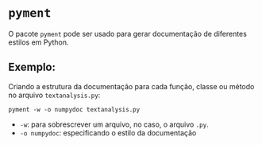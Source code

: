 # `pyment`

O pacote `pyment` pode ser usado para gerar documentação de diferentes estilos em Python.

## Exemplo:
Criando a estrutura da documentação para cada função, classe ou método no arquivo `textanalysis.py`:
```
pyment -w -o numpydoc textanalysis.py
```

- `-w`: para sobrescrever um arquivo, no caso, o arquivo `.py`.
- `-o numpydoc`: especificando o estilo da documentação